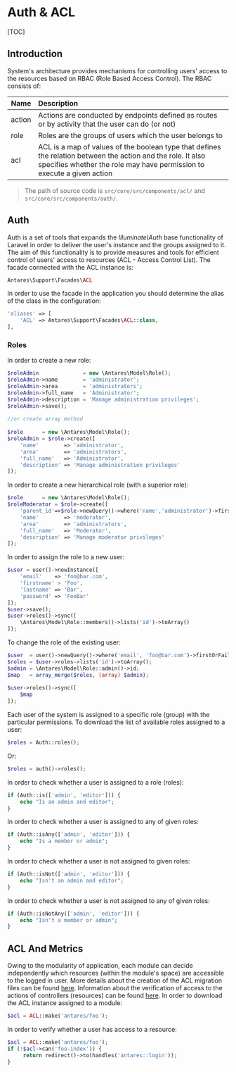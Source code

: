 # Auth & ACL  

[TOC]

## Introduction  

System's architecture provides mechanisms for controlling users' access to the resources based on RBAC (Role Based Access Control). The RBAC consists of:

  
| Name       | Description   |
| ---------- |:-------------| 
| action     | Actions are conducted by endpoints defined as routes or by activity that the user can do (or not)      | 
| role       | Roles are the groups of users which the user belongs to     | 
| acl        | ACL is a map of values of the boolean type that defines the relation between the action and the role. It also specifies whether the role may have permission to execute a given action      | 

> The path of source code is `src/core/src/components/acl/` and `src/core/src/components/auth/`.

## Auth  

Auth is a set of tools that expands the *Illuminate\Auth* base functionality of Laravel in order to deliver the user's instance and the groups assigned to it. The aim of this functionality is to provide measures and tools for efficient control of users' access to resources (ACL -  Access Control List). The facade connected with the ACL instance is:

```php
Antares\Support\Facades\ACL
```

In order to use the facade in the application you should determine the alias of the class in the configuration:

```php
'aliases' => [
    'ACL' => Antares\Support\Facades\ACL::class,
],
```

### Roles  

In order to create a new role:

```php
$roleAdmin              = new \Antares\Model\Role();
$roleAdmin->name        = 'administrator';
$roleAdmin->area        = 'administrators';
$roleAdmin->full_name   = 'Administrator';
$roleAdmin->description = 'Manage administration privileges';
$roleAdmin->save();
 
//or create array method
 
$role      = new \Antares\Model\Role();
$roleAdmin = $role->create([
    'name'        => 'administrator',
    'area'        => 'administrators',
    'full_name'   => 'Administrator',
    'description' => 'Manage administration privileges'
]);
```

In order to create a new hierarchical role (with a superior role):

```php
$role      = new \Antares\Model\Role();
$roleModerator = $role->create([
    'parent_id'=>$role->newQuery()->where('name','administrator')->firstOrFail()->id,
    'name'        => 'moderator',
    'area'        => 'administrators',
    'full_name'   => 'Moderator',
    'description' => 'Manage moderator privileges'
]);
```

In order to assign the role to a new user:

```php
$user = user()->newInstance([
    'email'    => 'foo@bar.com',
    'firstname' > 'Foo',
    'lastname' => 'Bar',
    'password' => 'FooBar'
]);
$user->save();
$user->roles()->sync([
    \Antares\Model\Role::members()->lists('id')->toArray()
]);
```

To change the role of the existing user:

```php
$user  = user()->newQuery()->where('email', 'foo@bar.com')->firstOrFail();
$roles = $user->roles->lists('id')->toArray();
$admin = \Antares\Model\Role::admin()->id;
$map   = array_merge($roles, (array) $admin);
 
$user->roles()->sync([
    $map
]);
```

Each user of the system is assigned to a specific role (group) with the particular permissions.
To download the list of available roles assigned to a user:

```php
$roles = Auth::roles();
```

Or:

```php
$roles = auth()->roles();
```

In order to check whether a user is assigned to a role (roles):

```php
if (Auth::is(['admin', 'editor'])) {
    echo "Is an admin and editor";
}
```

In order to check whether a user is assigned to any of given roles:

```php
if (Auth::isAny(['admin', 'editor'])) {
    echo "Is a member or admin";
}
```

In order to check whether a user is not assigned to given roles:

```php
if (Auth::isNot(['admin', 'editor'])) {
    echo "Isn't an admin and editor";
}
```

In order to check whether a user is not assigned to any of given roles:

```php
if (Auth::isNotAny(['admin', 'editor'])) {
    echo "Isn't a member or admin";
}
```

## ACL And Metrics  

Owing to the modularity of application, each module can decide independently which resources (within the module's space) are accessible to the logged in user. More details about the creation of the ACL migration files can be found [here](../modules-development/migrations.md). Information about the verification of access to the actions of controllers (resources) can be found [here](../modules-development/acl.md).
In order to download the ACL instance assigned to a module:

```php
$acl = ACL::make('antares/foo');
```

In order to verify whether a user has access to a resource:

```php
$acl = ACL::make('antares/foo'); 
if (!$acl->can('foo-index')) {
     return redirect()->to(handles('antares::login'));
}
```

